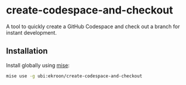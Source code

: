 # create-codespace-and-checkout

A tool to quickly create a GitHub Codespace and check out a branch for instant development.

## Installation

Install globally using [mise](https://mise.jdx.dev):

```sh
mise use -g ubi:ekroon/create-codespace-and-checkout
```
